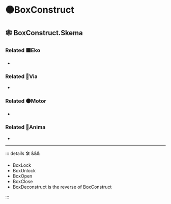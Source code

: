 # 🟠<motor>BoxConstruct</motor>

## 🕸 BoxConstruct.Skema

### Related 🟩<ekos>Eko</ekos>

-

### Related 🔻<via>Via</via>

-

### Related 🟠<motor>Motor</motor>

-

### Related 💜<anima>Anima</anima>

-

---

<!-- =================================================== -->
<!-- =================================================== -->
<!-- =================================================== -->
<!-- =================================================== -->
<!-- =================================================== -->
::: details 🛠 <dev>&&&</dev>

- BoxLock
- BoxUnlock
- BoxOpen
- BoxClose
- BoxDeconstruct is the reverse of BoxConstruct

:::
